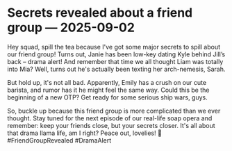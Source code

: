 # Secrets revealed about a friend group — 2025-09-02

Hey squad, spill the tea because I've got some major secrets to spill about our friend group! Turns out, Janie has been low-key dating Kyle behind Jill’s back – drama alert! And remember that time we all thought Liam was totally into Mia? Well, turns out he's actually been texting her arch-nemesis, Sarah. 

But hold up, it's not all bad. Apparently, Emily has a crush on our cute barista, and rumor has it he might feel the same way. Could this be the beginning of a new OTP? Get ready for some serious ship wars, guys.

So, buckle up because this friend group is more complicated than we ever thought. Stay tuned for the next episode of our real-life soap opera and remember: keep your friends close, but your secrets closer. It's all about that drama llama life, am I right? Peace out, lovelies! 🌟 #FriendGroupRevealed #DramaAlert